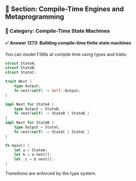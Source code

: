 ## 📘 Section: Compile-Time Engines and Metaprogramming
### 🔹 Category: Compile-Time State Machines
#### ✅ Answer 1273: Building compile-time finite state machines

You can model FSMs at compile time using types and traits:

```rust
struct StateA;
struct StateB;
struct StateC;

trait Next {
    type Output;
    fn next(self) -> Self::Output;
}

impl Next for StateA {
    type Output = StateB;
    fn next(self) -> StateB { StateB }
}
impl Next for StateB {
    type Output = StateC;
    fn next(self) -> StateC { StateC }
}

fn main() {
    let a = StateA;
    let b = a.next();
    let _c = b.next();
}
```

Transitions are enforced by the type system.
